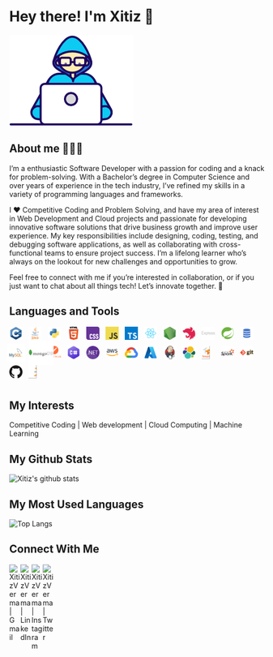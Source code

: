 # Hey there! I'm Xitiz 👋

<img src="https://github.com/XitizVerma/XitizVerma.github.io/blob/main/images/a.gif" alt="Developer"/>

## About me 🙋🏻‍♂️

I’m a enthusiastic Software Developer with a passion for coding and a knack for problem-solving. With a Bachelor’s degree in Computer Science and over years of  experience in the tech industry, I’ve refined my skills in a variety of programming languages and frameworks.

I ❤ Competitive Coding and Problem Solving, and have my area of interest in Web Development and Cloud projects and passionate for developing innovative software solutions that drive business growth and improve user experience. My key responsibilities include designing, coding, testing, and debugging software applications, as well as collaborating with cross-functional teams to ensure project success. I’m a lifelong learner who’s always on the lookout for new challenges and opportunities to grow.

Feel free to connect with me if you’re interested in collaboration, or if you just want to chat about all things tech! Let’s innovate together. 🚀

## Languages and Tools

<div style="display: flex; flex-wrap: wrap; gap: 12px; align-items: center;">


<img align="left" alt="C++" width="26px" src="https://raw.githubusercontent.com/github/explore/main/topics/cpp/cpp.png" />
<img align="left" alt="Java" width="26px" src="https://raw.githubusercontent.com/github/explore/main/topics/java/java.png"  />
<img align="left" alt="python" width="26px" src="https://raw.githubusercontent.com/github/explore/main/topics/python/python.png" />

<img align="left" alt="HTML5" width="26px" src="https://raw.githubusercontent.com/github/explore/main/topics/html/html.png" />
<img align="left" alt="CSS3" width="26px" src="https://raw.githubusercontent.com/github/explore/main/topics/css/css.png" />
<img align="left" alt="JavaScript" width="26px" src="https://raw.githubusercontent.com/github/explore/main/topics/javascript/javascript.png" />
<img align="left" alt="Typescript" width="26px" src="https://raw.githubusercontent.com/github/explore/main/topics/typescript/typescript.png" />
<img align="left" alt="React" width="26px" src="https://raw.githubusercontent.com/github/explore/main/topics/react/react.png" />
<img align="left" alt="Node.js" width="26px" src="https://raw.githubusercontent.com/github/explore/main/topics/nodejs/nodejs.png" />
<img align="left" alt="Nest.js" width="26px" src="https://raw.githubusercontent.com/github/explore/main/topics/nestjs/nestjs.png" />
<img align="left" alt="Express" width="26px" src="https://raw.githubusercontent.com/github/explore/main/topics/express/express.png" />

<img align="left" alt="Spring" width="26px" src="https://raw.githubusercontent.com/github/explore/main/topics/spring/spring.png" />
<img align="left" alt="SQL" width="26px" src="https://raw.githubusercontent.com/github/explore/main/topics/sql/sql.png" />
<img 
  align="left" alt="MySQL" width="26px" 
  src="https://raw.githubusercontent.com/github/explore/main/topics/mysql/mysql.png" style="transform: scale(1.4); transform-origin: center;"
/>
<img align="left" alt="MongoDB" width="26px" src="https://raw.githubusercontent.com/github/explore/main/topics/mongodb/mongodb.png" style="transform: scale(1.9); transform-origin: left;"/>

<img align="left" alt="Postman" width="26px" src="https://raw.githubusercontent.com/github/explore/main/topics/postman/postman.png" />
<img align="left" alt="CSharp" width="26px" src="https://raw.githubusercontent.com/github/explore/main/topics/csharp/csharp.png" />
<img align="left" alt="Dotnet" width="26px" src="https://raw.githubusercontent.com/github/explore/main/topics/dotnet/dotnet.png" />

<img align="left" alt="Aws" width="26px" src="https://raw.githubusercontent.com/github/explore/main/topics/aws/aws.png" />
<img align="left" alt="GoogleCloud" width="26px" src="https://raw.githubusercontent.com/github/explore/main/topics/google-cloud/google-cloud.png" />
<img align="left" alt="Azure" width="26px" src="https://raw.githubusercontent.com/github/explore/main/topics/azure/azure.png" />
<img align="left" alt="Jenkins" width="26px" src="https://raw.githubusercontent.com/github/explore/main/topics/jenkins/jenkins.png" />
<img align="left" alt="ElasticSearch" width="26px" src="https://raw.githubusercontent.com/github/explore/main/topics/elasticsearch/elasticsearch.png" />
<img align="left" alt="TensorFlow" width="26px" src="https://raw.githubusercontent.com/github/explore/main/topics/tensorflow/tensorflow.png" style="background-color: black; clip-path: inset(0 40% 0 0);" />
<img align="left" alt="Spark" width="26px" src="https://raw.githubusercontent.com/github/explore/main/topics/spark/spark.png" />

<img align="left" alt="Git" width="26px" src="https://raw.githubusercontent.com/github/explore/main/topics/git/git.png" />
<img align="left" alt="GitHub" width="26px" src="https://raw.githubusercontent.com/github/explore/main/topics/github/github.png" />
<img align="left" alt="Leetcode" height="26px" width="26px" src="https://raw.githubusercontent.com/github/explore/main/topics/leetcode/leetcode.png" style="background-color: black; clip-path: inset(0 40% 0 0);"/>

<div/>


## My Interests

Competitive Coding | Web development | Cloud Computing | Machine Learning

## My Github Stats

![Xitiz's github stats](https://github-readme-stats.vercel.app/api?username=XitizVerma&count_private=true&show_icons=true&theme=tokyonight) 

## My Most Used Languages

![Top Langs](https://github-readme-stats.vercel.app/api/top-langs/?username=XitizVerma&langs_count=7&show_icons=true&theme=radical)

## Connect With Me

[<img align="left" alt="XitizVerma | Gmail" width="22px" src="https://cdn.jsdelivr.net/npm/simple-icons@v3/icons/gmail.svg"/>][Gmail]
[<img align="left" alt="XitizVerma | LinkedIn" width="22px" src="https://cdn.jsdelivr.net/npm/simple-icons@v3/icons/linkedin.svg" />][linkedin]
[<img align="left" alt="XitizVerma | Instagram" width="22px" src="https://cdn.jsdelivr.net/npm/simple-icons@v3/icons/instagram.svg" />][instagram]
[<img align="left" alt="XitizVerma | Twitter" width="22px" src="https://cdn.jsdelivr.net/npm/simple-icons@v3/icons/twitter.svg" />][twitter]

<br/>

[twitter]: https://twitter.com/its_me_xitiz
[instagram]: https://instagram.com/its_me_xitiz
[linkedin]: https://www.linkedin.com/in/xitizverma/
[Gmail]: mailto:xitizverma@gmail.com
